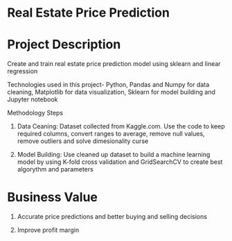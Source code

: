 # Real Estate Price Prediction

# Project Description
 Create and train real estate price prediction model using sklearn and linear regression

Technologies used in this project- Python, Pandas and Numpy for data cleaning, Matplotlib for data visualization, Sklearn for model building and Jupyter notebook

Methodology
Steps

1. Data Ceaning: Dataset collected from Kaggle.com. Use the code to keep required columns, convert ranges to average, remove null values, remove outliers and solve dimesionality curse

2. Model Building: Use cleaned up dataset to build a machine learning model by using K-fold cross validation and GridSearchCV to create best algorythm and parameters

# Business Value
1. Accurate price predictions and better buying and selling decisions

2. Improve profit margin
